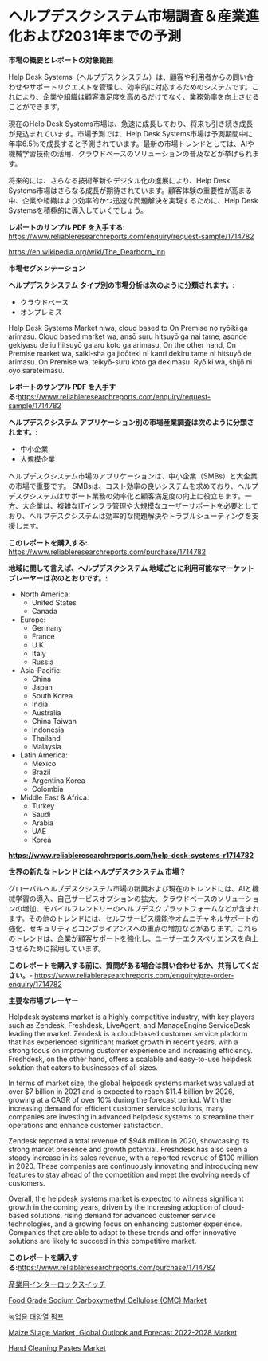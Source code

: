 <p><h1>ヘルプデスクシステム市場調査＆産業進化および2031年までの予測</h1></p><p><strong>市場の概要とレポートの対象範囲</strong></p>
<p><p>Help Desk Systems（ヘルプデスクシステム）は、顧客や利用者からの問い合わせやサポートリクエストを管理し、効率的に対応するためのシステムです。これにより、企業や組織は顧客満足度を高めるだけでなく、業務効率を向上させることができます。</p><p>現在のHelp Desk Systems市場は、急速に成長しており、将来も引き続き成長が見込まれています。市場予測では、Help Desk Systems市場は予測期間中に年率6.5％で成長すると予測されています。最新の市場トレンドとしては、AIや機械学習技術の活用、クラウドベースのソリューションの普及などが挙げられます。</p><p>将来的には、さらなる技術革新やデジタル化の進展により、Help Desk Systems市場はさらなる成長が期待されています。顧客体験の重要性が高まる中、企業や組織はより効率的かつ迅速な問題解決を実現するために、Help Desk Systemsを積極的に導入していくでしょう。</p></p>
<p><strong>レポートのサンプル PDF を入手する:</strong> <a href="https://www.reliableresearchreports.com/enquiry/request-sample/1714782">https://www.reliableresearchreports.com/enquiry/request-sample/1714782</a></p>
<p><a href="https://en.wikipedia.org/wiki/The_Dearborn_Inn">https://en.wikipedia.org/wiki/The_Dearborn_Inn</a></p>
<p><strong>市場セグメンテーション</strong></p>
<p><strong>ヘルプデスクシステム タイプ別の市場分析は次のように分類されます。:</strong></p>
<p><ul><li>クラウドベース</li><li>オンプレミス</li></ul></p>
<p><p>Help Desk Systems Market niwa, cloud based to On Premise no ryōiki ga arimasu. Cloud based market wa, ansō suru hitsuyō ga nai tame, asonde gekiyasu de iu hitsuyō ga aru koto ga arimasu. On the other hand, On Premise market wa, saiki-sha ga jidōteki ni kanri dekiru tame ni hitsuyō de arimasu. On Premise wa, teikyō-suru koto ga dekimasu. Ryōiki wa, shijō ni ōyō sareteimasu.</p></p>
<p><strong>レポートのサンプル PDF を入手する:</strong><a href="https://www.reliableresearchreports.com/enquiry/request-sample/1714782">https://www.reliableresearchreports.com/enquiry/request-sample/1714782</a></p>
<p><strong> ヘルプデスクシステム アプリケーション別の市場産業調査は次のように分類されます。:</strong></p>
<p><ul><li>中小企業</li><li>大規模企業</li></ul></p>
<p><p>ヘルプデスクシステム市場のアプリケーションは、中小企業（SMBs）と大企業の市場で重要です。 SMBsは、コスト効率の良いシステムを求めており、ヘルプデスクシステムはサポート業務の効率化と顧客満足度の向上に役立ちます。一方、大企業は、複雑なITインフラ管理や大規模なユーザーサポートを必要としており、ヘルプデスクシステムは効率的な問題解決やトラブルシューティングを支援します。</p></p>
<p><strong>このレポートを購入する:</strong> <a href="https://www.reliableresearchreports.com/purchase/1714782">https://www.reliableresearchreports.com/purchase/1714782</a></p>
<p><strong>地域に関して言えば、ヘルプデスクシステム 地域ごとに利用可能なマーケットプレーヤーは次のとおりです。:</strong></p>
<p><ul>
    <li>
        North America:
        <ul>
            <li>United States</li>
            <li>Canada</li>
        </ul>
    </li>
    <li>
        Europe:
        <ul>
            <li>Germany</li>
            <li>France</li>
            <li>U.K.</li>
            <li>Italy</li>
            <li>Russia</li>
        </ul>
    </li>
    <li>
        Asia-Pacific:
        <ul>
            <li>China</li>
            <li>Japan</li>
            <li>South Korea</li>
            <li>India</li>
            <li>Australia</li>
            <li>China Taiwan</li>
            <li>Indonesia</li>
            <li>Thailand</li>
            <li>Malaysia</li>
        </ul>
    </li>
    <li>
        Latin America:
        <ul>
            <li>Mexico</li>
            <li>Brazil</li>
            <li>Argentina Korea</li>
            <li>Colombia</li>
        </ul>
    </li>
    <li>
        Middle East & Africa:
        <ul>
            <li>Turkey</li>
            <li>Saudi</li>
            <li>Arabia</li>
            <li>UAE</li>
            <li>Korea</li>
        </ul>
    </li>
    </ul></p>
<p><strong><a href="https://www.reliableresearchreports.com/help-desk-systems-r1714782">https://www.reliableresearchreports.com/help-desk-systems-r1714782</a></strong></p>
<p><strong>世界の新たなトレンドとは ヘルプデスクシステム 市場？</strong></p>
<p><p>グローバルヘルプデスクシステム市場の新興および現在のトレンドには、AIと機械学習の導入、自己サービスオプションの拡大、クラウドベースのソリューションの増加、モバイルフレンドリーのヘルプデスクプラットフォームなどが含まれます。その他のトレンドには、セルフサービス機能やオムニチャネルサポートの強化、セキュリティとコンプライアンスへの重点の増加などがあります。これらのトレンドは、企業が顧客サポートを強化し、ユーザーエクスペリエンスを向上させるために採用しています。</p></p>
<p><strong>このレポートを購入する前に、質問がある場合は問い合わせるか、共有してください。</strong>- <a href="https://www.reliableresearchreports.com/enquiry/pre-order-enquiry/1714782">https://www.reliableresearchreports.com/enquiry/pre-order-enquiry/1714782</a></p>
<p><strong>主要な市場プレーヤー</strong></p>
<p><p>Helpdesk systems market is a highly competitive industry, with key players such as Zendesk, Freshdesk, LiveAgent, and ManageEngine ServiceDesk leading the market. Zendesk is a cloud-based customer service platform that has experienced significant market growth in recent years, with a strong focus on improving customer experience and increasing efficiency. Freshdesk, on the other hand, offers a scalable and easy-to-use helpdesk solution that caters to businesses of all sizes.</p><p>In terms of market size, the global helpdesk systems market was valued at over $7 billion in 2021 and is expected to reach $11.4 billion by 2026, growing at a CAGR of over 10% during the forecast period. With the increasing demand for efficient customer service solutions, many companies are investing in advanced helpdesk systems to streamline their operations and enhance customer satisfaction.</p><p>Zendesk reported a total revenue of $948 million in 2020, showcasing its strong market presence and growth potential. Freshdesk has also seen a steady increase in its sales revenue, with a reported revenue of $100 million in 2020. These companies are continuously innovating and introducing new features to stay ahead of the competition and meet the evolving needs of customers.</p><p>Overall, the helpdesk systems market is expected to witness significant growth in the coming years, driven by the increasing adoption of cloud-based solutions, rising demand for advanced customer service technologies, and a growing focus on enhancing customer experience. Companies that are able to adapt to these trends and offer innovative solutions are likely to succeed in this competitive market.</p></p>
<p><strong>このレポートを購入する:</strong><a href="https://www.reliableresearchreports.com/purchase/1714782">https://www.reliableresearchreports.com/purchase/1714782</a></p>
<p><p><a href="https://medium.com/@dressleredward/2024%E5%B9%B4%E3%81%8B%E3%82%892031%E5%B9%B4%E3%81%BE%E3%81%A7%E3%81%AE%E6%9C%9F%E9%96%93%E3%81%AB%E4%BA%88%E6%B8%AC%E3%81%95%E3%82%8C%E3%82%8B%E6%80%A5%E9%80%9F%E3%81%AA%E6%88%90%E9%95%B7%E7%8E%8714-9-%E3%82%92%E6%8C%81%E3%81%A4%E3%82%B0%E3%83%AD%E3%83%BC%E3%83%90%E3%83%AB%E7%94%A3%E6%A5%AD%E7%94%A8%E3%82%A4%E3%83%B3%E3%82%BF%E3%83%BC%E3%83%AD%E3%83%83%E3%82%AF%E3%82%B9%E3%82%A4%E3%83%83%E3%83%81%E5%B8%82%E5%A0%B4%E3%81%AE%E7%AF%84%E5%9B%B2%E3%81%AB%E3%81%A4%E3%81%84%E3%81%A6%E3%81%AE%E8%A9%B3%E7%B4%B0%E3%81%AA%E5%88%86%E6%9E%90-22b8c6782c76">産業用インターロックスイッチ</a></p><p><a href="https://github.com/garethgwrecovery/Market-Research-Report-List-1/blob/main/food-grade-sodium-carboxymethyl-cellulose-cmc-market.md">Food Grade Sodium Carboxymethyl Cellulose (CMC) Market</a></p><p><a href="https://medium.com/@trevorkruvalis5678/%EB%86%8D%EC%97%85-%ED%83%9C%EC%96%91%EA%B4%91-%ED%8E%8C%ED%94%84-%EC%8B%9C%EC%9E%A5%EC%97%90-%EB%8C%80%ED%95%9C-%ED%86%B5%EC%B0%B0-%EC%8B%9C%EC%9E%A5-%EC%B0%B8%EA%B0%80%EC%9E%90-%EC%8B%9C%EC%9E%A5-%EA%B7%9C%EB%AA%A8-%EC%A7%80%EB%A6%AC%EC%A0%81-%EC%A7%80%EC%97%AD-%EB%B0%8F-%EC%98%88%EC%B8%A1-2024-2031-d27b8bf8b99d">농업용 태양열 펌프</a></p><p><a href="https://www.linkedin.com/pulse/maize-silage-market-global-outlook-forecast-2022-2028-size-dqbze">Maize Silage Market, Global Outlook and Forecast 2022-2028 Market</a></p><p><a href="https://medium.com/@irwingibson2023/hand-cleaning-pastes-market-size-by-type-general-hand-cleaning-pastes-abrasive-hand-cleaning-a16f51f5f6d2">Hand Cleaning Pastes Market</a></p></p>